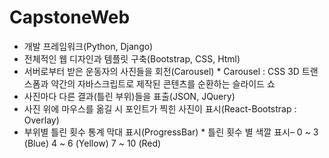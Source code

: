 # CapstoneWeb

- 개발 프레임워크(Python, Django)
- 전체적인 웹 디자인과 템플릿 구축(Bootstrap, CSS,  Html)
- 서버로부터 받은 운동자의 사진들을 회전(Carousel)
       * Carousel : CSS 3D 트랜스폼과 약간의 자바스크립트로 제작된 콘텐츠를 순환하는 슬라이드 쇼
- 사진마다 다른 결과(틀린 부위)들을 표출(JSON, JQuery)
- 사진 위에 마우스를 옮길 시 포인트가 찍힌 사진이 표시(React-Bootstrap : Overlay)
- 부위별 틀린 횟수 통계 막대 표시(ProgressBar)
       * 틀린 횟수 별 색깔 표시– 0 ~ 3 (Blue) 4 ~ 6 (Yellow) 7 ~ 10 (Red)
